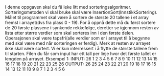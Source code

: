 I denne oppgaven skal du få leke litt med sorteringsalgoritmer.
Sorteringsmetoden vi skal bruke skal være InsertionSort(InnstikkSortering).
Målet til programmet skal være å sortere de største 20 tallene i et array fremst i 
arrayet(dvs fra plass 0 - 19).
For å oppnå dette må du først sortere de 20 første plassene i synkende rekkefølge,
deretter se igjennom resten av lista etter større verdier som skal sorteres inn i 
den første delen. Operasjonen skal være tapsfri(alle verdier som er i arrayet til å 
begynne med skal være med når sorteringen er ferdig).
Merk at resten av arrayet ikke skal være sortert. Vi er kun interressert i å flytte
de største tallene frem til starten.
Filen du får som input har ett tall per linje hvor det første tallet er lengden på arrayet.
Eksempel 1:
INPUT:
26
1
2
3
4
5
6
7
8
9
10
11
12
13
14
15
16
17
18
19
20
21
22
23
25
26
OUTPUT:
26
25
24
23
22
21
20
19
18
17
16
15
14
13
12
11
10
9
8
7
1
2
3
4
5
6